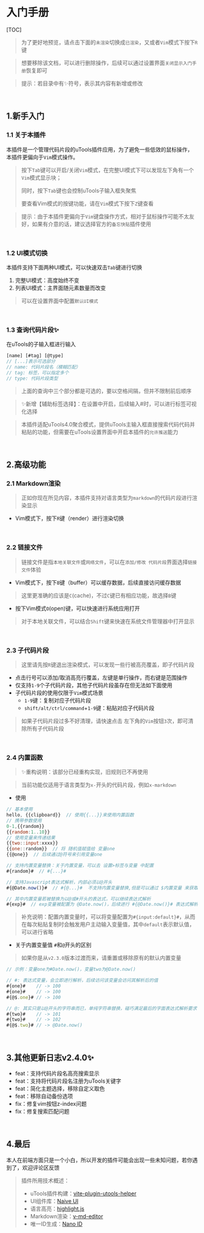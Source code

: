 # 入门手册

[TOC]



> 为了更好地预览，请点击下面的`未渲染`切换成`已渲染`，又或者`Vim`模式下按下`R`键

> 想要移除该文档，可以进行删除操作，后续可以通过设置界面`关闭显示入门手册`恢复即可

> 提示：若目录中有✨符号，表示其内容有新增或修改

<br/>

## 1.新手入门

### 1.1 关于本插件

本插件是一个管理代码片段的uTools插件应用，为了避免一些低效的鼠标操作，本插件更偏向于`Vim`模式操作。

> 按下`Tab`键可以开启/关闭`Vim`模式，在完整UI模式下可以发现左下角有一个`Vim`模式显示块；
>
> 同时，按下`Tab`键也会控制uTools子输入框失聚焦
>
> 要查看Vim模式的按键功能，请在`Vim`模式下按下`Z`键查看

> 提示：由于本插件更偏向于`Vim`键盘操作方式，相对于鼠标操作可能不太友好，如果有介意的话，建议选择官方的`备忘快贴`插件使用

<br/>

### 1.2 UI模式切换

本插件支持下面两种UI模式，可以快速双击`Tab`键进行切换

1. 完整UI模式：高度始终不变
2. 列表UI模式：主界面随元素数量而改变

> 可以在设置界面中配置`默认UI模式`

<br/>

### 1.3 查询代码片段✨

在uTools的子输入框进行输入

```js
[name] [#tag] [@type]
// [...]表示可选部分
// name: 代码片段名（模糊匹配）
// tag: 标签，可以指定多个
// type: 代码片段类型
```

> 上面的查询中三个部分都是可选的，要以空格间隔，但并不限制前后顺序

> ✨新增【辅助标签选择】：在设置中开启，后续输入#时，可以进行标签可视化选择

> 本插件适配uTools4.0聚合模式，提供uTools主输入框直接搜索代码代码并粘贴的功能，但需要在uTools设置界面中开启本插件的`允许推送`能力

<br/>

## 2.高级功能

### 2.1 Markdown渲染

> 正如你现在所见内容，本插件支持对语言类型为`markdown`的代码片段进行渲染显示

- Vim模式下，按下`R`键（render）进行渲染切换

<br/>

### 2.2 链接文件

> 链接文件是指`本地关联文件`或`网络文件`，可以在`添加/修改 代码片段`界面选择`链接文件`体验

- Vim模式下，按下`B`键（buffer）可以缓存数据，后续直接访问缓存数据

> 这里更准确的应该是`C`(cache)，不过`C`键已有相应功能，故选择`B`键
 - 按下Vim模式`O`(open)键，可以快速进行系统应用打开 
> 对于本地关联文件，可以结合`Shift`键来快速在系统文件管理器中打开显示

<br/>

### 2.3 子代码片段

> 这里请先按`R`键退出渲染模式，可以发现一些行被高亮覆盖，即子代码片段

 - 点击行号可以添加/取消高亮行覆盖，左键是单行操作，而右键是范围操作
 - 仅支持`1-9`个子代码片段，其他子代码片段虽存在但无法如下面使用
 - 子代码片段的使用仅限于`Vim`模式场景
     - `1-9`键：复制对应子代码片段
     - `shift/alt/ctrl/command`+`1-9`键：粘贴对应子代码片段

> 如果子代码片段过多不好清理，请快速点击 左下角的`Vim`按钮`3`次，即可清除所有子代码片段

<br/>

### 2.4 内置函数

> ✨重构说明：该部分已经重构实现，旧规则已不再使用

> 当前功能仅适用于语言类型为`x-`开头的代码片段，例如`x-markdown`

- 使用

```js
// 基本使用
hello, {{clipboard}}  // 使用{{...}}来使用内置函数
// 携带参数使用
0-1,{{random}}
{{random:1..10}}
// 使用变量来传递结果
{{two::input:xxxx}}
{{one::random}}  // 将 随机值赋值给 变量one
{{@one}}  // 后续通过@符号来引用变量one
```



```js
// 支持内置变量替换：关于内置变量，可以去 设置>标签与变量 中配置
#{random}#  // #{...}#

// 支持Javascript表达式解析，内部必须以@开头
#{@Date.now()}#  // #{@...}#  不支持内置变量替换,但是可以通过 $内置变量 来获取，例如 $.random

// 其中内置变量若被替换为以@或#开头的表达式，可以继续表达式解析
#{exp}#  // exp变量被配置为 @Date.now()，后续进行 #{@Date.now()}# 表达式解析
```
> 补充说明：配置内置变量时，可以将变量配置为`#{input:default}#`，从而在每次粘贴复制时会触发用户主动输入变量值，其中`default`表示默认值，可以进行省略

- 关于内置变量值 `#`和`@`开头的区别

> 如果你是从`v2.3.0`版本过渡而来，请重置或移除原有的默认内置变量

```js
// 示例：变量one为#Date.now()，变量two为@Date.now()

// #: 表达式变量，会立即进行解析，后续访问该变量会访问其解析后的值
#{one}#    // -> 100     
#{one}#    // -> 100    
#{@$.one}# // -> 100

// @: 其实只是以@开头的字符串而已，单纯字符串替换，碰巧满足最后的字面表达式解析要求
#{two}#    // -> 101
#{two}#    // -> 102
#{@$.two}# // -> @Date.now()
```

<br/>

## 3.其他更新日志v2.4.0✨
   - feat：支持代码片段名高亮搜索显示
   - feat：支持将代码片段名注册为uTools关键字
   - feat：简化主题选择，移除自定义取色
   - feat：移除自动备份选项
   - fix：修复vim按钮z-index问题
   - fix：修复搜索匹配问题

<br/>

## 4.最后

本人在前端方面只是一个小白，所以开发的插件可能会出现一些未知问题，若你遇到了，欢迎评论区反馈

> 插件所用技术概述：
>
> - uTools插件构建：[vite-plugin-utools-helper](https://github.com/csj8520/vite-plugin-utools-helper)
> - UI组件库：[Naive UI](https://www.naiveui.com/zh-CN/light)
> - 语言高亮：[highlight.js](https://highlightjs.org/)
> - Markdown渲染：[v-md-editor](http://ckang1229.gitee.io/vue-markdown-editor/zh/quick-start.html)
> - 唯一ID生成：[Nano ID](https://github.com/ai/nanoid)

